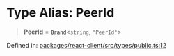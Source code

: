 # Type Alias: PeerId

> **PeerId** = [`Brand`](Brand.md)\<`string`, `"PeerId"`\>

Defined in: [packages/react-client/src/types/public.ts:12](https://github.com/fishjam-cloud/web-client-sdk/blob/8be0da3efcdce0dec0a98faf77f65b941d4a7757/packages/react-client/src/types/public.ts#L12)
